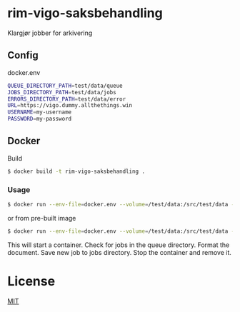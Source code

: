 # rim-vigo-saksbehandling
Klargjør jobber for arkivering

## Config

docker.env

```bash
QUEUE_DIRECTORY_PATH=test/data/queue
JOBS_DIRECTORY_PATH=test/data/jobs
ERRORS_DIRECTORY_PATH=test/data/error
URL=https://vigo.dummy.allthethings.win
USERNAME=my-username
PASSWORD=my-password
```

## Docker

Build

```bash
$ docker build -t rim-vigo-saksbehandling .
```

### Usage

```bash
$ docker run --env-file=docker.env --volume=/test/data:/src/test/data --rm rrim-vigo-saksbehandling
```

or from pre-built image

```bash
$ docker run --env-file=docker.env --volume=/test/data:/src/test/data --rm telemark/rim-vigo-saksbehandling
```

This will start a container. 
Check for jobs in the queue directory. 
Format the document. 
Save new job to jobs directory. 
Stop the container and remove it.

# License
[MIT](LICENSE)